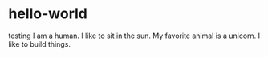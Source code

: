 # hello-world
testing
I am a human. I like to sit in the sun. My favorite animal is a unicorn. I like to build things.
